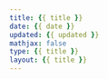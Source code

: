 ```yaml
---
title: {{ title }}
date: {{ date }}
updated: {{ updated }}
mathjax: false
type: {{ title }}
layout: {{ title }}
---
```

